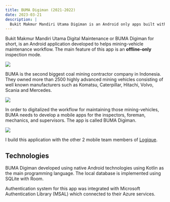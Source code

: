 ```yaml
---
title: BUMA Digiman (2021-2022)
date: 2023-03-21
description: |
  Bukit Makmur Mandiri Utama Digiman is an Android only apps built with Kotlin to digitalized mining-vehicle inspection workflow.
---
```


Bukit Makmur Mandiri Utama Digital Maintenance or BUMA Digiman for short, is an Android application developed to helps mining-vehicle maintenance workflow. The main feature of this app is an **offline-only** inspection mode. 

<img src="/images/projects/digiman-frontpage.jpeg" class="h-96 w-full object-cover"/>

BUMA is the second biggest coal mining contractor company in Indonesia. They owned more than 2500 highly advanced mining vehicles consisting of well known manufacturers such as Komatsu, Caterpillar, Hitachi, Volvo, Scania and Mercedes. 

<img src="/images/projects/digiman-spv.jpeg" class="h-96 w-full object-cover"/>

In order to digitalized the workflow for maintaining those mining-vehicles, BUMA needs to develop a mobile apps for the inspectors, foreman, mechanics, and supervisors. The app is called BUMA Digiman. 

<img src="/images/projects/digiman-inspection.png" class="h-96 w-full object-cover"/>

I build this application with the other 2 mobile team members of [Logique](http://logique.co.id/). 


## Technologies

BUMA Digiman developed using native Android technologies using Kotlin as the main programming language. The local database is implemented using SQLite with Room. 

Authentication system for this app was integrated with Microsoft Authentication Library (MSAL) which connected to their Azure services. 